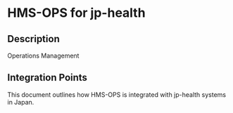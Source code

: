 # HMS-OPS for jp-health

## Description

Operations Management

## Integration Points

This document outlines how HMS-OPS is integrated with jp-health systems in Japan.
